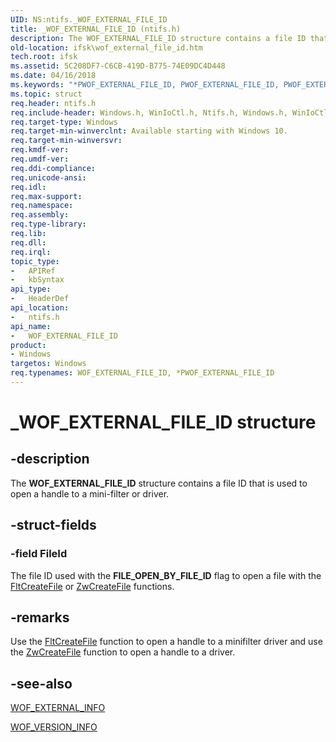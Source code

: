 ```yaml
---
UID: NS:ntifs._WOF_EXTERNAL_FILE_ID
title: _WOF_EXTERNAL_FILE_ID (ntifs.h)
description: The WOF_EXTERNAL_FILE_ID structure contains a file ID that is used to open a handle to a mini-filter or driver.
old-location: ifsk\wof_external_file_id.htm
tech.root: ifsk
ms.assetid: 5C208DF7-C6CB-419D-B775-74E09DC4D448
ms.date: 04/16/2018
ms.keywords: "*PWOF_EXTERNAL_FILE_ID, PWOF_EXTERNAL_FILE_ID, PWOF_EXTERNAL_FILE_ID structure pointer [Installable File System Drivers], WOF_EXTERNAL_FILE_ID, WOF_EXTERNAL_FILE_ID structure [Installable File System Drivers], _WOF_EXTERNAL_FILE_ID, ifsk.wof_external_file_id, ntifs/PWOF_EXTERNAL_FILE_ID, ntifs/WOF_EXTERNAL_FILE_ID"
ms.topic: struct
req.header: ntifs.h
req.include-header: Windows.h, WinIoCtl.h, Ntifs.h, Windows.h, WinIoCtl.h, Ntifs.h
req.target-type: Windows
req.target-min-winverclnt: Available starting with Windows 10.
req.target-min-winversvr: 
req.kmdf-ver: 
req.umdf-ver: 
req.ddi-compliance: 
req.unicode-ansi: 
req.idl: 
req.max-support: 
req.namespace: 
req.assembly: 
req.type-library: 
req.lib: 
req.dll: 
req.irql: 
topic_type:
-	APIRef
-	kbSyntax
api_type:
-	HeaderDef
api_location:
-	ntifs.h
api_name:
-	WOF_EXTERNAL_FILE_ID
product:
- Windows
targetos: Windows
req.typenames: WOF_EXTERNAL_FILE_ID, *PWOF_EXTERNAL_FILE_ID
---
```


# _WOF_EXTERNAL_FILE_ID structure


## -description


The <b>WOF_EXTERNAL_FILE_ID</b> structure contains a file ID that is used to open a handle to a mini-filter or driver.


## -struct-fields




### -field FileId

The file ID used with the <b>FILE_OPEN_BY_FILE_ID</b> flag to open a file with the <a href="https://msdn.microsoft.com/library/windows/hardware/ff541935">FltCreateFile</a> or <a href="https://msdn.microsoft.com/library/windows/hardware/ff566424">ZwCreateFile</a> functions.


## -remarks



Use the <a href="https://msdn.microsoft.com/library/windows/hardware/ff541935">FltCreateFile</a> function to open a handle to a minifilter driver and use the <a href="https://msdn.microsoft.com/library/windows/hardware/ff566424">ZwCreateFile</a> function to open a handle to a driver.




## -see-also




<a href="https://msdn.microsoft.com/library/windows/hardware/dn632452">WOF_EXTERNAL_INFO</a>



<a href="https://msdn.microsoft.com/library/windows/hardware/mt426742">WOF_VERSION_INFO</a>
 

 

